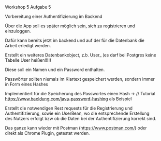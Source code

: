 Workshop 5 Aufgabe 5

Vorbereitung einer Authentifizierung im Backend



Über die App soll es später möglich sein, sich zu registrieren und einzuloggen.

Dafür kann bereits jetzt im backend und auf der für die Datenbank die Arbeit erledigt werden.

Erstellt ein weiteres Datenbankobject, z.b. User_ (es darf bei Postgres keine Tabelle User heißen!!!!)

Diese soll ein Namen und ein Password enthalten.

Passwörter sollten niemals im Klartext gespeichert werden, sondern immer in Form eines Hashes 

Implementiert für die Speicherung des Passwortes einen Hash -> // Tutorial https://www.baeldung.com/java-password-hashing als Beispiel

Erstellt die notwendigen Rest requests für die Registrierung und Authentifizierung, sowie ein UserBean, wo die entsprechende Erstellung des Nutzers erfolgt bzw ob die Daten bei der Authentifizierung korrekt sind.

Das ganze kann wieder mit Postman (https://www.postman.com/) oder direkt als Chrome Plugin, getestet werden.

